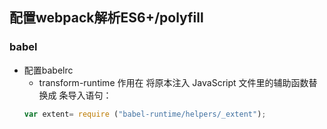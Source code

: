 ## 配置webpack解析ES6+/polyfill

### babel
  - 配置babelrc
    - transform-runtime
    作用在 将原本注入 JavaScript 文件里的辅助函数替换成 条导入语句：
    ```js
    var extent= require ("babel-runtime/helpers/_extent");
    ```
